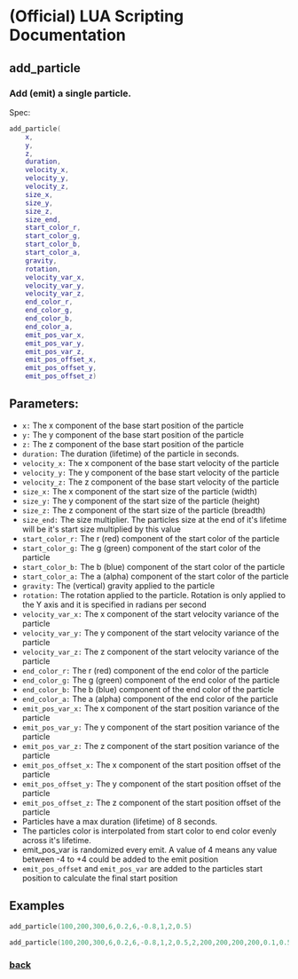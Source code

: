 
# (Official) LUA Scripting Documentation

## add_particle

### Add (emit) a single particle.

Spec:
```lua
add_particle(
	x,
	y,
	z,
	duration,
	velocity_x,
	velocity_y,
	velocity_z,
	size_x,
	size_y,
	size_z,
	size_end,
	start_color_r,
	start_color_g,
	start_color_b,
	start_color_a,
	gravity,
	rotation,
	velocity_var_x,
	velocity_var_y,
	velocity_var_z,
	end_color_r,
	end_color_g,
	end_color_b,
	end_color_a,
	emit_pos_var_x,
	emit_pos_var_y,
	emit_pos_var_z,
	emit_pos_offset_x,
	emit_pos_offset_y,
	emit_pos_offset_z)
```
## Parameters:
- `x:` The x component of the base start position of the particle
- `y:` The y component of the base start position of the particle
- `z:` The z component of the base start position of the particle
- `duration:` The duration (lifetime) of the particle in seconds.
- `velocity_x:` The x component of the base start velocity of the particle
- `velocity_y:` The y component of the base start velocity of the particle
- `velocity_z:` The z component of the base start velocity of the particle
- `size_x:` The x component of the start size of the particle (width)
- `size_y:` The y component of the start size of the particle (height)
- `size_z:` The z component of the start size of the particle (breadth)
- `size_end:` The size multiplier. The particles size at the end of it's lifetime will be it's start size multiplied by this value
- `start_color_r:` The r (red) component of the start color of the particle
- `start_color_g:` The g (green) component of the start color of the particle
- `start_color_b:` The b (blue) component of the start color of the particle
- `start_color_a:` The a (alpha) component of the start color of the particle
- `gravity:` The (vertical) gravity applied to the particle
- `rotation:` The rotation applied to the particle. Rotation is only applied to the Y axis and it is specified in radians per second
- `velocity_var_x:` The x component of the start velocity variance of the particle
- `velocity_var_y:` The y component of the start velocity variance of the particle
- `velocity_var_z:` The z component of the start velocity variance of the particle
- `end_color_r:` The r (red) component of the end color of the particle
- `end_color_g:` The g (green) component of the end color of the particle
- `end_color_b:` The b (blue) component of the end color of the particle
- `end_color_a:` The a (alpha) component of the end color of the particle
- `emit_pos_var_x:` The x component of the start position variance of the particle
- `emit_pos_var_y:` The y component of the start position variance of the particle
- `emit_pos_var_z:` The z component of the start position variance of the particle
- `emit_pos_offset_x:` The x component of the start position offset of the particle
- `emit_pos_offset_y:` The y component of the start position offset of the particle
- `emit_pos_offset_z:` The z component of the start position offset of the particle
- Particles have a max duration (lifetime) of 8 seconds.
- The particles color is interpolated from start color to end color evenly across it's lifetime.
- emit_pos_var is randomized every emit. A value of 4 means any value between -4 to +4 could be added to the emit position
- `emit_pos_offset` and `emit_pos_var` are added to the particles start position to calculate the final start position

## Examples
```lua
add_particle(100,200,300,6,0.2,6,-0.8,1,2,0.5)
```
```lua
add_particle(100,200,300,6,0.2,6,-0.8,1,2,0.5,2,200,200,200,200,0.1,0.5,0.1,0.2,0.3,100,100,100,100,0.5,0.5,0.5,1,2,3)
```
### [back](../other)
